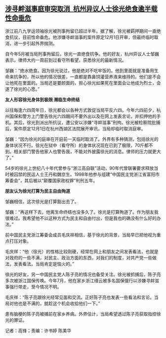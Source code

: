 <!--1670226652000-->
[涉寻衅滋事庭审突取消  杭州异议人士徐光绝食逾半载性命垂危](https://www.rfa.org/mandarin/yataibaodao/renquanfazhi/gf1-12052022025026.html)
------

<p><span style="font-weight: 400;">浙江前八九学运领袖徐光被刑事拘留已超过半年。据了解，徐光被羁押期间一直绝食抗议，目前性命垂危。他涉嫌寻衅滋事的案件原定12月1日开审，但最终临时取消，进一步引起外界揣测。</span></p><p><span style="font-weight: 400;">自今年5月被当局刑事拘留后，徐光一直绝食抗争。他的好友，杭州异议人士邹巍表示，律师大约一周前到过看守所看望，获悉徐光的最新情况。</span></p><p><span style="font-weight: 400;">邹巍：“绝水绝食。因为徐光说过，他是绝对不吃牢饭的。他到里面就是准备用生命来抗争的，所以他的情况很差，一直都是靠鼻饲灌营养液来维持的。他们是不会让他死在里面的。当局还是要颜面的，担心徐光如果死在里面会让他成为烈士，会遂了徐光的心愿。”</span></p><p><b>友人形容徐光身体到极限 濒临生命终结</b></p><p><span style="font-weight: 400;">以往每逢六四周年日，徐光都会以各种方式敦促当局平反六四。今年六四前夕，杭州国保和警方上门警告徐光六四期间不要外出以及在网上发表言论，并扣押他的手机。其后，徐光到派出所抗议，遭公安以涉嫌“寻衅滋事”刑拘。徐光被检察院批捕后，案件原定12月1日在杭州西湖区法院展开审讯，当局却临时取消庭审。</span></p><p><span style="font-weight: 400;">邹巍：“因为徐光的庭审在开庭前一天临时取消了。外界有多种猜测，包括徐光的身体状况不行。徐光在狱中（看守所）的身体状况现在已到了极限，70斤都不到。相关部门警告他家人也警告我，不能对外披露徐光的消息。律师的压力就更大了。”</span></p><p><span style="font-weight: 400;">54岁的徐光上世纪八十年代曾参与“浙江高自联”活动，90年代曾联署要求释放当时被囚禁的民运人士王丹和魏京生。1998年他参与组建“中国民主党浙江省富阳市筹委会”，其后被以“颠覆国家政权罪”判刑五年。</span></p><p><b>朋友认为徐光打算为民主自由殉道</b></p><p><span style="font-weight: 400;">邹巍相信，这次徐光是打算豁出去了。</span></p><p><span style="font-weight: 400;">邹巍：“再这样下去，他离生命终结也没多久了。徐光是打算殉道了。作为朋友我很难过。我希望他不以这种方式为民主和自由付出，但是我也的确没有什么好的办法。”</span></p><p><span style="font-weight: 400;">前中国民主党浙江筹委会成员毛庆祥相信，基于徐光的背景，当局早已把他视为重点打压对象。</span></p><p><span style="font-weight: 400;">毛庆祥：“他（徐光）的性格比较刚硬，经常在网上和朋友之间发表看法，也就是对政府的一些不满，对民主、政治方面的东西，对我们的制度，对共产党一些做法，发表看法。当局肯定是恼火的。”</span></p><p><span style="font-weight: 400;">徐光的好友，另一中国民主党人陈子亮的情况也备受关注。徐光被抓捕后，陈子亮多次被浙江国保传唤。今年7月，他在家乡浙江缙云被多名国保强行以涉嫌寻衅滋事强行带走，至今情况不明。</span></p><p><span style="font-weight: 400;">毛庆祥：“陈子亮跟徐光经常见面和交流。正好陈子亮也发表一些看法和言论。当局对他也是不满的，就趁这个机会收拾他们一下。”</span></p><p><span style="font-weight: 400;">患有脑梗的陈子亮被捕前在家乡养病。外界估计，当局希望透过陈子亮获取指控徐光的罪证。</span></p><p></p><p><span style="font-weight: 400;">记者：高锋；责编：许书婷 陈美华</span></p>
